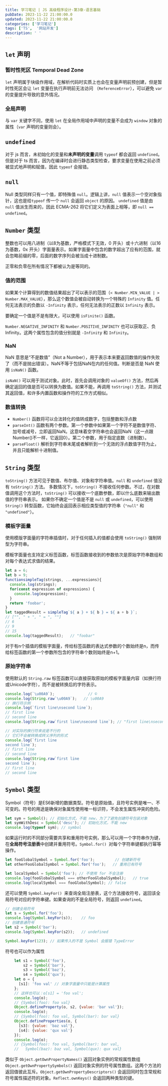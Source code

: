 ```yaml
---
title: 学习笔记 | JS 高级程序设计-第3章-语言基础
pubDate: 2023-11-22 21:00:00.0
updated: 2023-11-22 21:00:00.0
categories: ['学习笔记']
tags: ['TS',  '网站开发']
description: ' '
---
```

## `let` 声明

### 暂时性死区 Temporal Dead Zone

`let` 声明属于块级作用域，在解析代码时实质上也会在变量声明前预创建，但是暂时性死区会让 `let` 变量在执行声明前无法访问 （`ReferenceError`），可以避免 `var` 的变量提升导致的意外情况。
### 全局声明

与 `var` 关键字不同，使用 `let` 在全局作用域中声明的变量不会成为 `window` 对象的属性（`var` 声明的变量则会）。

## `undefined`

对于 js 而言，未初始化的变量和**未声明的变量**调用 `typeof` 都会返回 `undefined`。
但是对于 ts 而言，因为在编译时会进行静态类型检查，要求变量在使用之前必须被显式地声明和赋值，因此 `typeof` 会报错。

## `null`

Null 类型同样只有一个值，即特殊值 `null`。逻辑上讲，`null` 值表示一个空对象指针，这也是给`typeof` 传一个 `null` 会返回 `object` 的原因。
`undefined` 值是由 `null` 值派生而来的，因此 ECMA-262 将它们定义为表面上相等，即 `null == undefined`。

## `Number` 类型

整数也可以用八进制（以8为基数，严格模式下无效，0 开头）或十六进制（以16为基数，0x 开头）字面量表示。如果字面量中包含的数字超出了应有的范围，就会忽略前缀的零，后面的数字序列会被当成十进制数。

正零和负零在所有情况下都被认为是等同的。

### 值的范围

如果某个计算得到的数值结果超出了可以表示的范围（`< Number.MIN_VALUE | > Number.MAX_VALUE`），那么这个数值会被自动转换为一个特殊的 `Infinity` 值。任何无法表示的负数以 `-Infinity` 表示，任何无法表示的正数以 `Infinity` 表示。

要确定一个值是不是有限大，可以使用 `isFinite()` 函数。

`Number.NEGATIVE_INFINITY` 和 `Number.POSITIVE_INFINITY` 也可以获取正、负Infinity。这两个属性包含的值分别就是 `-Infinit`y 和 `Infinity`。

### NaN

NaN 意思是“不是数值”（Not a Number），用于表示本来要返回数值的操作失败了（而不是抛出错误）。NaN不等于包括NaN在内的任何值。判断是否是 NaN 使用 `isNaN()` 函数。

`isNaN()` 可以用于测试对象。此时，首先会调用对象的 `valueOf()` 方法，然后再确定返回的值是否可以转换为数值。如果不能，再调用 `toString()` 方法，并测试其返回值，和许多内置函数和操作符的工作方式相似。

### 数值转换

- `Number()` 函数将可以合法转化的值转成数字，包括整数和浮点数
- `parseInt()` 函数有两个参数。第一个参数中如果第一个字符不是数值字符、加号或减号，立即返回NaN。这意味着空字符串也会返回NaN（这一点跟Number()不一样，它返回0）。第二个参数，用于指定底数（进制数）。
- `parseFloat()` 解析到字符串末尾或者解析到一个无效的浮点数值字符为止，并且只能解析十进制值。

## `String` 类型


`toString()` 方法可见于数值、布尔值、对象和字符串值。`null` 和 `undefined` 值没有 `toString()` 方法。
多数情况下，`toString()` 不接收任何参数。不过，在对数值调用这个方法时，`toString()` 可以接收一个底数参数，即以什么底数来输出数值的字符串表示。
如果你不确定一个值是不是 `null` 或 `undefined`，可以使用 `String()` 转型函数，它始终会返回表示相应类型值的字符串（`"null"` 和 `"undefined"`）。

### 模板字面量

使用模版字面量的字符串插值时，对于任何插入的值都会使用 `toString()` 强制转型为字符串。

模板字面量也支持定义标签函数，标签函数接收到的参数依次是原始字符串数组和对每个表达式求值的结果。

```js
let a = 6;
let b = 9;
functionsimpleTag(strings, ...expressions){
  console.log(strings);
  for(const expression of expressions) {
	console.log(expression);
  }
  return 'foobar';
}
let taggedResult = simpleTag`${ a } + ${ b } = ${ a + b }`;
// ["", " + ", " = ", ""]
// 6
// 9
// 15
console.log(taggedResult);   // "foobar"
```
对于有n个插值的模板字面量，传给标签函数的表达式参数的个数始终是n，而传给标签函数的第一个参数所包含的字符串个数则始终是n+1。

### 原始字符串

使用默认的 `String.raw` 标签函数可以直接获取原始的模板字面量内容（如换行符或Unicode字符），而不是被转换后的字符表示。

```js
console.log(`\u00A9`);               // ©
console.log(String.raw`\u00A9`);   // \u00A9
// 换行符示例
console.log(`first line\nsecond line`);
// first line
// second line
console.log(String.raw`first line\nsecond line`); // "first line\nsecond line"

// 对实际的换行符来说是不行的
// 它们不会被转换成转义序列的形式
console.log(`first line
second line`);
// first line
// second line
console.log(String.raw`first line
second line`);
// first line
// second line
```

## `Symbol` 类型

Symbol（符号）是ES6新增的数据类型。符号是原始值，且符号实例是唯一、不可变的。符号的用途是确保对象属性使用唯一标识符，不会发生属性冲突的危险。

```js
let sym = Symbol(); // 初始化方式，不能 new，为了了避免创建符号包装对象
let symWithDesc = Symbol('desc'); // 初始化方式，不能 new
console.log(typeof sym); // symbol
```

如果运行时的不同部分需要共享和重用符号实例，那么可以用一个字符串作为键，在**全局符号注册表**中创建并重用符号。`Symbol.for() `对每个字符串键都执行幂等操作。

```js
let fooGlobalSymbol = Symbol.for('foo');         // 创建新符号
let otherFooGlobalSymbol = Symbol.for('foo');   // 重用已有符号

let localSymbol = Symbol('foo'); // 不使用 for 不会注册
console.log(fooGlobalSymbol === otherFooGlobalSymbol);   // true
console.log(localSymbol === fooGlobalSymbol); // false
```

还可以使用 `Symbol.keyFor() `来查询全局注册表，这个方法接收符号，返回该全局符号对应的字符串键。如果查询的不是全局符号，则返回 `undefined`。

```js
// 创建全局符号
let s = Symbol.for('foo');
console.log(Symbol.keyFor(s));    // foo
// 创建普通符号
let s2 = Symbol('bar');
console.log(Symbol.keyFor(s2));   // undefined

Symbol.keyFor(123); // 如果传入的不是 Symbol 会报错 TypeError
```

符号也可以作为属性
```js
    let s1 = Symbol('foo'),
        s2 = Symbol('bar'),
        s3 = Symbol('baz'),
        s4 = Symbol('qux');
    let o = {
      [s1]: 'foo val' // 对象字面量中只能是计算属性
    };
    // 这样也可以：o[s1] = 'foo val';
    console.log(o);
    // {Symbol(foo): foo val}
    Object.defineProperty(o, s2, {value: 'bar val'});
    console.log(o);
    // {Symbol(foo): foo val, Symbol(bar): bar val}
    Object.defineProperties(o, {
      [s3]: {value: 'baz val'},
      [s4]: {value: 'qux val'}
    });
    console.log(o);
    // {Symbol(foo): foo val, Symbol(bar): bar val,
    //   Symbol(baz): baz val, Symbol(qux): qux val}
```

类似于 `Object.getOwnPropertyNames()` 返回对象实例的常规属性数组 `Object.getOwnPropertySymbols()` 返回对象实例的符号属性数组。这两个方法的返回值彼此互斥。`Object.getOwnPropertyDescriptors()` 会返回同时包含常规和符号属性描述符的对象。`Reflect.ownKeys()` 会返回两种类型的键。

